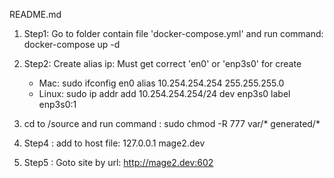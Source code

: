 README.md

1. Step1: Go to folder contain file 'docker-compose.yml' and run command: docker-compose up -d
2. Step2: Create alias ip: Must get correct 'en0' or 'enp3s0' for create

	- Mac: sudo ifconfig en0 alias 10.254.254.254 255.255.255.0
	- Linux: sudo ip addr add 10.254.254.254/24 dev enp3s0 label enp3s0:1

3. cd to /source and run command : sudo chmod -R 777 var/* generated/*

4. Step4 : add to host file: 127.0.0.1 mage2.dev

5. Step5 : Goto site by url: http://mage2.dev:602

